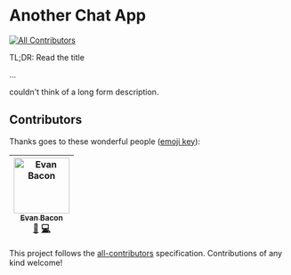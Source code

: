 # Another Chat App
[![All Contributors](https://img.shields.io/badge/all_contributors-1-orange.svg?style=flat-square)](#contributors)

TL;DR: Read the title

...

couldn't think of a long form description.

## Contributors

Thanks goes to these wonderful people ([emoji key](https://github.com/all-contributors/all-contributors#emoji-key)):

<!-- ALL-CONTRIBUTORS-LIST:START - Do not remove or modify this section -->
<!-- prettier-ignore -->
| [<img src="https://avatars1.githubusercontent.com/u/9664363?v=4" width="100px;" alt="Evan Bacon"/><br /><sub><b>Evan Bacon</b></sub>](https://twitter.com/baconbrix)<br />[🐛](https://github.com/EvanBacon/expo-chat/issues?q=author%3AEvanBacon "Bug reports") [💻](https://github.com/EvanBacon/expo-chat/commits?author=EvanBacon "Code") |
| :---: |
<!-- ALL-CONTRIBUTORS-LIST:END -->

This project follows the [all-contributors](https://github.com/all-contributors/all-contributors) specification. Contributions of any kind welcome!